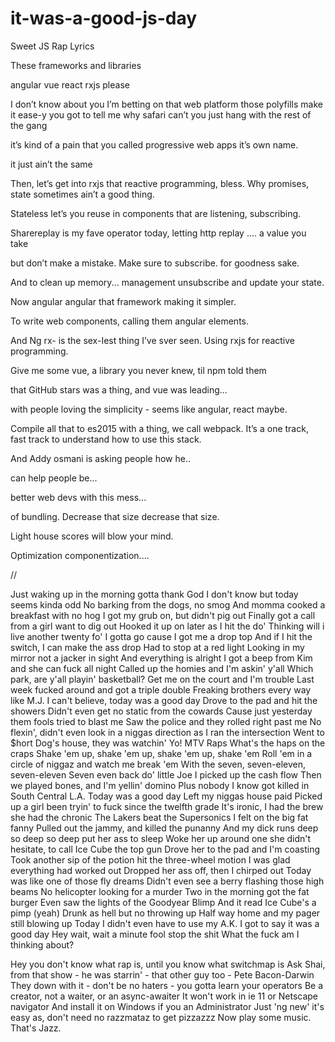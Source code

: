 # it-was-a-good-js-day
Sweet JS Rap Lyrics

These frameworks and libraries 

angular vue react rxjs please

I don’t know about you I’m betting on that web platform those polyfills make it ease-y you got to tell me why safari can’t you just hang with the rest of the gang 

it’s kind of a pain that you called progressive web apps it’s own name. 

it just ain’t the same

Then, let’s get into rxjs that reactive programming, bless. Why promises, state sometimes ain’t a good thing. 

Stateless let’s you reuse in components that are listening, subscribing. 

Sharereplay is my fave operator today, letting http replay .... a value you take 

but don’t make a mistake. Make sure to subscribe. for goodness sake. 

And to clean up memory... management unsubscribe and update your state. 

Now angular angular that framework making it simpler. 

To write web components, calling them angular elements. 

And Ng rx- is the sex-Iest thing I’ve sver seen. Using rxjs for reactive programming.

Give me some vue, a library you never knew, til npm told them 

that GitHub stars was a thing, and vue was leading... 

with people loving the simplicity - seems like angular, react maybe.

Compile all that to es2015 with a thing, we call webpack. 
It’s a one track, fast track to understand how to use this stack. 

And Addy osmani is asking people how he.. 

can help people be... 

better web devs with this mess... 

of bundling. Decrease that size decrease that size. 

Light house scores will blow your mind. 

Optimization componentization.... 


//


Just waking up in the morning gotta thank God
I don't know but today seems kinda odd
No barking from the dogs, no smog
And momma cooked a breakfast with no hog
I got my grub on, but didn't pig out
Finally got a call from a girl want to dig out
Hooked it up on later as I hit the do'
Thinking will i live another twenty fo'
I gotta go cause I got me a drop top
And if I hit the switch, I can make the ass drop
Had to stop at a red light
Looking in my mirror not a jacker in sight
And everything is alright
I got a beep from Kim and she can fuck all night
Called up the homies and I'm askin' y'all
Which park, are y'all playin' basketball?
Get me on the court and I'm trouble
Last week fucked around and got a triple double
Freaking brothers every way like M.J.
I can't believe, today was a good day
Drove to the pad and hit the showers
Didn't even get no static from the cowards
Cause just yesterday them fools tried to blast me
Saw the police and they rolled right past me
No flexin', didn't even look in a niggas direction as I ran the intersection
Went to $hort Dog's house, they was watchin' Yo! MTV Raps
What's the haps on the craps
Shake 'em up, shake 'em up, shake 'em up, shake 'em
Roll 'em in a circle of niggaz and watch me break 'em
With the seven, seven-eleven, seven-eleven
Seven even back do' little Joe
I picked up the cash flow
Then we played bones, and I'm yellin' domino
Plus nobody I know got killed in South Central L.A.
Today was a good day
Left my niggas house paid
Picked up a girl been tryin' to fuck since the twelfth grade
It's ironic, I had the brew she had the chronic
The Lakers beat the Supersonics
I felt on the big fat fanny
Pulled out the jammy, and killed the punanny
And my dick runs deep so deep so deep put her ass to sleep
Woke her up around one
she didn't hesitate, to call Ice Cube the top gun
Drove her to the pad and I'm coasting
Took another sip of the potion hit the three-wheel motion
I was glad everything had worked out
Dropped her ass off, then I chirped out
Today was like one of those fly dreams
Didn't even see a berry flashing those high beams
No helicopter looking for a murder
Two in the morning got the fat burger
Even saw the lights of the Goodyear Blimp
And it read Ice Cube's a pimp (yeah)
Drunk as hell but no throwing up
Half way home and my pager still blowing up
Today I didn't even have to use my A.K.
I got to say it was a good day
Hey wait, wait a minute fool stop the shit
What the fuck am I thinking about?

Hey you don't know what rap is, until you know what switchmap is
Ask Shai, from that show - he was starrin' - that other guy too - Pete Bacon-Darwin
They down with it - don't be no haters - you gotta learn your operators
Be a creator, not a waiter, or an async-awaiter
It won't work in ie 11 or Netscape navigator
And install it on Windows if you an Administrator
Just 'ng new' it's easy as, don't need no razzmataz to get pizzazzz
Now play some music.
That's Jazz.

